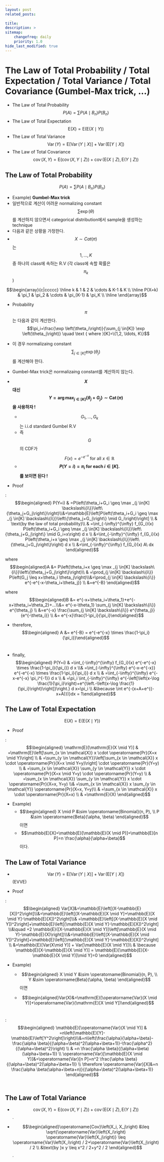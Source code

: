 ```yaml
---
layout: post
related_posts:
  _
title: 
description: >
sitemap:
    changefreq: daily
    priority: 1.0
hide_last_modified: true
---
```


# The Law of Total Probability / Total Expectation / Total Variance / Total Covariance (Gumbel-Max trick, ...)

- The Law of Total Probability
  $$P(A)=\sum P\left(A \mid B_n\right) P\left(B_n\right)$$
- The Law of Total Expectation
  $$\mathrm{E}(X)=\mathrm{E}(\mathrm{E}(X \mid Y))$$
- The Law of Total Variance
  $$\operatorname{Var}(Y)=\mathrm{E}[\operatorname{Var}(Y \mid X)]+\operatorname{Var}(\mathrm{E}[Y \mid X])$$
- The Law of Total Covariance
  $$\operatorname{cov}(X, Y)=\mathrm{E}(\operatorname{cov}(X, Y \mid Z))+\operatorname{cov}(\mathrm{E}(X \mid Z), \mathrm{E}(Y \mid Z))$$

## The Law of Total Probability

$$P(A)=\sum P\left(A \mid B_n\right) P\left(B_n\right)$$
- Example) **Gumbel-Max trick**
- 일반적으로 계산이 어려운 normalizing constant $$\sum \exp(\theta)$$를 계산하지 않으면서 categorical distribution에서 sample을 생성하는 technique
- 다음과 같은 상황을 가정한다.
- $$X \sim Cat(\pi)$$는 $$1, ..., K$$중 하나의 class에 속하는 R.V (각 class에 속할 확률은 $$\pi_k$$)

$$\begin{array}{c|ccccc} \hline k & 1 & 2 & \cdots & K-1 & K \\ \hline P(X=k) & \pi_1 & \pi_2 & \cdots & \pi_{K-1} & \pi_K \\ \hline \end{array}$$

- Probability $$\pi$$는 다음과 같이 계산한다. $$\pi_i=\frac{\exp \left(\theta_i\right)}{\sum_{j \in[K]} \exp \left(\theta_j\right)} \quad \text { where }[K]=\{1,2, \ldots, K\}$$

- 이 경우 normalizaing constant $$\sum_{j \in[K]} \exp \left(\theta_j\right)$$를 계산해야 한다.
- Gumbel-Max trick은 normalizaing constant를 계산하지 않는다.

- **$$X$$대신 $$Y=\arg \max _{j \in[K]}\left\{\theta_j+G_j\right\} \sim \operatorname{Cat}(\pi)$$을 사용하자 !**

  - $$G_1, ..., G_k$$는 i.i.d standard Gumbel R.V
  - 즉 $$G$$의 CDF가 $$F(x)=e^{-e^{-x}} \text { for all } x \in \mathbb{R}$$
  - **$$P(Y=i)=\pi_i \text { for each } i \in[K] \text {. }$$를 보이면 된다 !**

- Proof

: $$\begin{aligned}
    P(Y=i) & =P\left(\theta_i+G_i \geq \max _{j \in[K] \backslash\{i\}}\left\{\theta_j+G_j\right\}\right)\\&=\mathbb{E}\left[P\left(\theta_i+G_i \geq \max _{j \in[K] \backslash\{i\}}\left\{\theta_j+G_j\right\} \mid G_i\right)\right] \\ & \text{by the law of total probability}\\
    & =\int_{-\infty}^{\infty} f_{G_i}(x) P\left(\theta_i+G_i \geq \max _{j \in[K] \backslash\{i\}}\left\{\theta_j+G_j\right\} \mid G_i=x\right) d x \\
    &=\int_{-\infty}^{\infty} f_{G_i}(x) P\left(\theta_i+x \geq \max _{j \in[K] \backslash\{i\}}\left\{\theta_j+G_j\right\}\right) d x \\ &=\int_{-\infty}^{\infty} f_{G_i}(x) A\ dx
    \end{aligned}$$

  where $$\begin{aligned}A &= P\left(\theta_i+x \geq \max _{j \in[K] \backslash\{i\}}\left\{\theta_j+G_j\right\}\right)\\ & =\prod_{j \in[K] \backslash\{i\}} P\left(G_j \leq x+\theta_i \theta_j\right)\\&=\prod_{j \in[K] \backslash\{i\}} e^{-e^{-x-\theta_i+\theta_j}} \\ &=e^{-B} \end{aligned}$$

  where $$\begin{aligned}B &= e^{-x+\theta_i+\theta_1}+e^{-x+\theta_i+\theta_2}+...\\&= e^{-x-\theta_1} \sum_{j \in[K] \backslash\{i\}} e^{\theta_j} \\ &=e^{-x} \frac{\sum_{j \in[K] \backslash\{i\}} e^{\theta_j}}{e^{-\theta_i}} \\ &= e^{-x}\frac{1-\pi_i}{\pi_i}\end{aligned}$$

  - therefore, $$\begin{aligned} A &= e^{-B} = e^{-e^{-x} \times \frac{1-\pi_i}{\pi_i}}\end{aligned}$$​

  - finally,  $$\begin{aligned} P(Y=i) & =\int_{-\infty}^{\infty} f_{G_i}(x) e^{-e^{-x} \times \frac{1-\pi_i}{\pi_i}} d x \\& =\int_{-\infty}^{\infty} e^{-x-e^{-x}} e^{-e^{-x} \times \frac{1-\pi_i}{\pi_i}} d x \\ & =\int_{-\infty}^{\infty} e^{-x-e^{-x} \pi_i^{-1}} d x \\ & =\pi_i \int_{-\infty}^{\infty} e^{-\left[\left(x-\log \frac{1}{\pi_i}\right)+e^{\left.-\left(x-\log \frac{1}{\pi_i}\right)\right]}\right.} d x=\pi_i \\ &\because \int e^{-(x+A+e^{(-x+A)})}dx = 1\end{aligned}$$

## The Law of Total Expectation

$$\mathrm{E}(X)=\mathrm{E}(\mathrm{E}(X \mid Y))$$
- Proof

: $$\begin{aligned}
    \mathrm{E}[\mathrm{E}(X \mid Y)] & =\mathrm{E}\left[\sum_{x \in \mathcal{X}} x \cdot \operatorname{Pr}(X=x \mid Y)\right] \\
    & =\sum_{y \in \mathcal{Y}}\left[\sum_{x \in \mathcal{X}} x \cdot \operatorname{Pr}(X=x \mid Y=y)\right] \cdot \operatorname{Pr}(Y=y) \\ & =\sum_{x \in \mathcal{X}} \sum_{y \in \mathcal{Y}} x \cdot \operatorname{Pr}(X=x \mid Y=y) \cdot \operatorname{Pr}(Y=y) \\ & =\sum_{x \in \mathcal{X}} \sum_{y \in \mathcal{Y}} x \cdot \operatorname{Pr}(X=x, Y=y) \\& =\sum_{x \in \mathcal{X}} x \sum_{y \in \mathcal{Y}} \operatorname{Pr}(X=x, Y=y)\\  & =\sum_{x \in \mathcal{X}} x \cdot \operatorname{Pr}(X=x) \\ & =\mathrm{E}(X) \end{aligned}$$

- Example)
  - $$\begin{aligned} X \mid P &\sim \operatorname{Binomial}(n, P), \\ P &\sim \operatorname{Beta}(\alpha, \beta) \end{aligned}$$이면
  - $$\mathbb{E}[X]=\mathbb{E}[\mathbb{E}(X \mid P)]=\mathbb{E}[n P]=n \frac{\alpha}{\alpha+\beta}$$이다.

## The Law of Total Variance

- $$\operatorname{Var}(Y)=\mathrm{E}[\operatorname{Var}(Y \mid X)]+\operatorname{Var}(\mathrm{E}[Y \mid X])$$ (EVVE)

- Proof

: $$\begin{aligned}
  Var[X]&=\mathbb{E}\left[(X-\mathbb{E}[X])^2\right]\\&=\mathbb{E}\left[(X-\mathbb{E}[X \mid Y]+\mathbb{E}[X \mid Y]-\mathbb{E}[X])^2\right]\\& =\mathbb{E}\left[(X-\mathbb{E}[X \mid Y])^2\right]+\mathbb{E}\left[(\mathbb{E}[X \mid Y]-\mathbb{E}[X])^2\right] \\&\quad +2 \mathbb{E}([X-\mathbb{E}(X \mid Y)]\left[\mathbb{E}(X \mid Y)-\mathbb{E}(X)\right])\\&=\mathbb{E}\left[(X-\mathbb{E}[X \mid Y])^2\right]+\mathbb{E}\left[(\mathbb{E}[X \mid Y]-\mathbb{E}[X])^2\right] \\ &=\mathbb{E}[Var(X\mid Y)] + Var[\mathbb{E}(X \mid Y)]\\ & \because \mathbb{E}[X-\mathbb{E}(X \mid Y)] = \mathbb{E}[\mathbb{E}[X-\mathbb{E}(X \mid Y)]\mid Y]=0
  \end{aligned}$$

- Example)
  - $$\begin{aligned} X \mid Y &\sim \operatorname{Binomial}(n, P), \\ Y &\sim \operatorname{Beta}(\alpha, \beta) \end{aligned}$$이면

  - $$\begin{aligned}Var(X)&=\mathrm{E}[\operatorname{Var}(X \mid Y)]+\operatorname{Var}(\mathrm{E}[X \mid Y])\end{aligned}$$​

: $$\begin{aligned}
  \mathbb{E}[\operatorname{Var}(X \mid Y)] & =n\left(\mathbb{E}[Y]-\mathbb{E}\left[Y^2\right]\right)\\&=n\left(\frac{\alpha}{\alpha+\beta}-\frac{\alpha \beta}{(\alpha+\beta)^2(\alpha+\beta+1)}-\frac{\alpha^2}{(\alpha+\beta)^2}\right) \\ & =n \frac{\alpha \beta}{(\alpha+\beta)(\alpha+\beta+1)} \\ \operatorname{Var}[\mathbb{E}(X \mid Y)]&=\operatorname{Var}[n P]=n^2 \frac{\alpha \beta}{(\alpha+\beta)^2(\alpha+\beta+1)} \\ \therefore \operatorname{Var}[X]&=n \frac{\alpha \beta(\alpha+\beta+n)}{(\alpha+\beta)^2(\alpha+\beta+1)}
  \end{aligned}$$​

## The Law of Total Variance

- $$\operatorname{cov}(X, Y)=\mathrm{E}(\operatorname{cov}(X, Y \mid Z))+\operatorname{cov}(\mathrm{E}(X \mid Z), \mathrm{E}(Y \mid Z))$$.

- $$\begin{aligned}\operatorname{Cov}\left(X_i, X_j\right) &\leq \sqrt{\operatorname{Var}\left(X_i\right) \operatorname{Var}\left(X_j\right)} \leq \operatorname{Var}\left(X_i\right) / 2+\operatorname{Var}\left(X_j\right) / 2 \\ &\text{by }x y \leq x^2 / 2+y^2 / 2 \end{aligned}$$. 